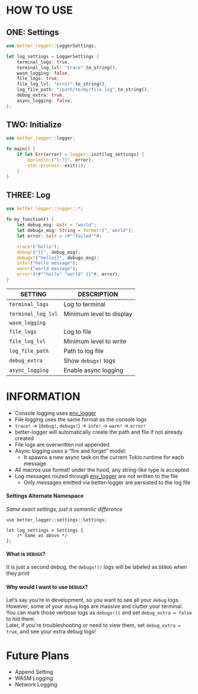 # HOW TO USE
## ONE: Settings
```rust
use better_logger::LoggerSettings;

let log_settings = LoggerSettings {
    terminal_logs: true,
    terminal_log_lvl: "trace".to_string(),
    wasm_logging: false,
    file_logs: true,
    file_log_lvl: "error".to_string(),
    log_file_path: "/path/to/my/file.log".to_string(),
    debug_extra: true,
    async_logging: false,
};
```
## TWO: Initialize
```rust
use better_logger::logger;

fn main() {
    if let Err(error) = logger::init(log_settings) {
        eprintln!("{:?}", error);
        std::process::exit(1);
    }
}
```
## THREE: Log
```rust
use better_logger::logger::*;

fn my_function() {
    let debug_msg: &str = "world";
    let debugx_msg: String = format!(", world");
    let error: &str = r#""failed""#;

    trace!("hello");
    debug!("{}", debug_msg);
    debugx!("hello{}", debugx_msg);
    info!("hello message");
    warn!("world message");
    error!(r#""hello" "world" {}"#, error);
}
```
| SETTING             | DESCRIPTION               | 
|---------------------|---------------------------|
| `terminal_logs`     | Log to terminal           |
| `terminal_log_lvl`  | Minimum level to display  |
| `wasm_logging`      |   |
| `file_logs`         | Log to file               |
| `file_log_lvl`      | Minimum level to write    |
| `log_file_path`     | Path to log file          |
| `debug_extra`       | Show `debugx!` logs       |
| `async_logging`     | Enable async logging      |
# INFORMATION
- Console logging uses [env_logger](https://crates.io/crates/env_logger)
- File logging uses the same format as the console logs
- `trace!` -> (`debug!`, `debugx!`) -> `info!` -> `warn!` -> `error!`
- better-logger will automatically create the path and file if not already created
- File logs are overwritten not appended
- Async logging uses a “fire and forget” model:
    - It spawns a new async task on the current Tokio runtime for each message
- All macros use format! under the hood, any string-like type is accepted
- Log messages routed through [env_logger](https://crates.io/crates/env_logger) are not written to the file
    - Only messages emitted via better-logger are persisted to the log file
#### Settings Alternate Namespace
*Same exact settings, just a semantic difference*
```
use better_logger::settings::Settings;

let log_settings = Settings {
    /* Same as above */
};
```
#### What is `DEBUGX`?
It is just a second debug, the `debugx!()` logs will be labeled as `DEBUG` when they print
#### Why would I want to use `DEBUGX`?
Let’s say you’re in development, so you want to see all your ``debug`` logs. However, some of your ``debug`` logs are massive and clutter your terminal.                                                                    
You can mark those verbose logs as `debugx!()` and set `debug_extra = false` to hid them.                                      
Later, if you're troubleshooting or need to view them, set `debug_extra = true`, and see your extra debug logs!                  
# Future Plans
- Append Setting
- WASM Logging
- Network Logging